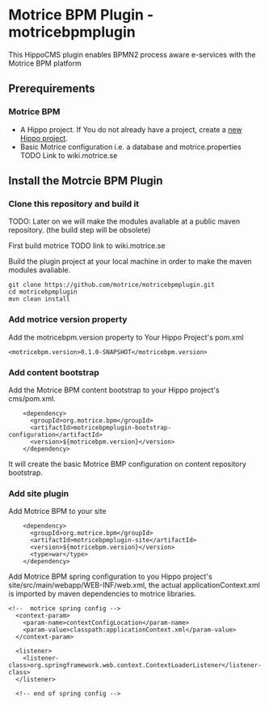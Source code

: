 Motrice BPM Plugin - motricebpmplugin
================
This HippoCMS plugin enables BPMN2 process aware e-services with the Motrice BPM platform

## Prerequirements ##

### Motrice BPM ###

 * A Hippo project. If You do not already have a project, create a [new Hippo project](http://www.onehippo.org/trails/getting-started/creating-a-project.html). 
 * Basic Motrice configuration i.e. a database and motrice.properties TODO Link to wiki.motrice.se


## Install the Motrcie BPM Plugin ##

### Clone this repository and build it ###

TODO: Later on we will make the modules avaliable at a public maven repository. (the build step will be obsolete)

First build motrice TODO link to wiki.motrice.se

Build the plugin project at your local machine in order to make the maven modules avaliable. 
```
git clone https://github.com/motrice/motricebpmplugin.git
cd motricebpmplugin
mvn clean install
```

### Add motrice version property ###
Add the motricebpm.version property to Your Hippo Project's pom.xml 
```
<motricebpm.version>0.1.0-SNAPSHOT</motricebpm.version>
```

### Add content bootstrap ###
Add the Motrice BPM content bootstrap to your Hippo project's cms/pom.xml.
```
    <dependency>
      <groupId>org.motrice.bpm</groupId>
      <artifactId>motricebpmplugin-bootstrap-configuration</artifactId>
      <version>${motricebpm.version}</version>
    </dependency>
```
It will create the basic Motrice BMP configuration on content repository bootstrap.

### Add site plugin ###

Add Motrice BPM to your site
```
    <dependency>
      <groupId>org.motrice.bpm</groupId>
      <artifactId>motricebpmplugin-site</artifactId>
      <version>${motricebpm.version}</version>
      <type>war</type>
    </dependency>
```
Add Motrice BPM spring configuration to you Hippo project's site/src/main/webapp/WEB-INF/web.xml, the actual applicationContext.xml is imported by maven dependencies to motrice libraries.

```
<!--  motrice spring config -->
  <context-param>
    <param-name>contextConfigLocation</param-name>
    <param-value>classpath:applicationContext.xml</param-value>
  </context-param>
  
  <listener>
    <listener-class>org.springframework.web.context.ContextLoaderListener</listener-class>
  </listener>
  
  <!-- end of spring config -->
```

